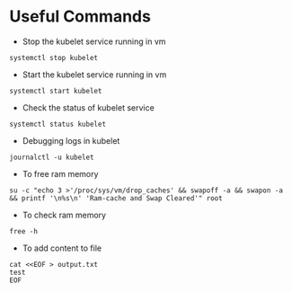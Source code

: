 # Useful Commands

- Stop the kubelet service running in vm
```console
systemctl stop kubelet
```

- Start the kubelet service running in vm
```console
systemctl start kubelet
```

- Check the status of kubelet service
```console
systemctl status kubelet
```

- Debugging logs in kubelet
```console
journalctl -u kubelet 
```

- To free ram memory
```console
su -c "echo 3 >'/proc/sys/vm/drop_caches' && swapoff -a && swapon -a && printf '\n%s\n' 'Ram-cache and Swap Cleared'" root 
```

- To check ram memory
```console
free -h 
```

- To add content to file
```console
cat <<EOF > output.txt
test
EOF 
```

